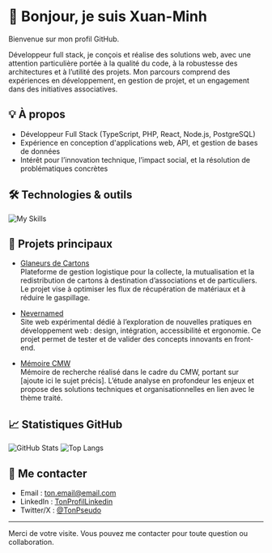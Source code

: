 # 👋 Bonjour, je suis Xuan-Minh

Bienvenue sur mon profil GitHub.

Développeur full stack, je conçois et réalise des solutions web, avec une attention particulière portée à la qualité du code, à la robustesse des architectures et à l’utilité des projets. Mon parcours comprend des expériences en développement, en gestion de projet, et un engagement dans des initiatives associatives.

## 💡 À propos

- Développeur Full Stack (TypeScript, PHP, React, Node.js, PostgreSQL)
- Expérience en conception d'applications web, API, et gestion de bases de données
- Intérêt pour l’innovation technique, l’impact social, et la résolution de problématiques concrètes

## 🛠️ Technologies & outils

![My Skills](https://skillicons.dev/icons?i=ts,php,react,nodejs,postgresql,git,linux,docker&theme=light)

## 🚀 Projets principaux

- [Glaneurs de Cartons](https://github.com/Xuan-Minh/Glaneurs-de-Cartons)  
  Plateforme de gestion logistique pour la collecte, la mutualisation et la redistribution de cartons à destination d’associations et de particuliers. Le projet vise à optimiser les flux de récupération de matériaux et à réduire le gaspillage.

- [Nevernamed](https://nevernamed.fr)  
  Site web expérimental dédié à l’exploration de nouvelles pratiques en développement web : design, intégration, accessibilité et ergonomie. Ce projet permet de tester et de valider des concepts innovants en front-end.

- [Mémoire CMW](https://github.com/Xuan-Minh/memoire-cmw)  
  Mémoire de recherche réalisé dans le cadre du CMW, portant sur [ajoute ici le sujet précis]. L’étude analyse en profondeur les enjeux et propose des solutions techniques et organisationnelles en lien avec le thème traité.

## 📈 Statistiques GitHub

![GitHub Stats](https://github-readme-stats.vercel.app/api?username=Xuan-Minh&show_icons=true&theme=github_dark)
![Top Langs](https://github-readme-stats.vercel.app/api/top-langs/?username=Xuan-Minh&layout=compact&theme=github_dark)

## 🤝 Me contacter

- Email : [ton.email@email.com](mailto:ton.email@email.com)
- LinkedIn : [TonProfilLinkedin](https://linkedin.com/in/tonprofil)
- Twitter/X : [@TonPseudo](https://twitter.com/TonPseudo)

---

Merci de votre visite. Vous pouvez me contacter pour toute question ou collaboration.